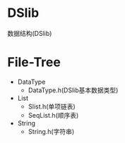 # DSlib
数据结构(DSlib)

# File-Tree
* DataType  
	* DataType.h(DSlib基本数据类型)
* List  
	* Slist.h(单项链表)  
	* SeqList.h(顺序表)  
* String  
	* String.h(字符串)  


